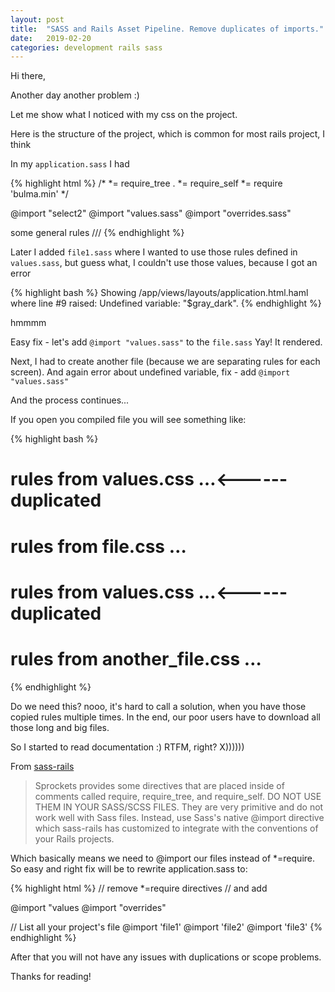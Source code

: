 ```yaml
---
layout: post
title:  "SASS and Rails Asset Pipeline. Remove duplicates of imports."
date:   2019-02-20 
categories: development rails sass
---
```

Hi there,

Another day another problem :)

Let me show what I noticed with my css on the project.

Here is the structure of the project, which is common for most rails project, I think

In my `application.sass` I had

{% highlight html %}
/* *= require_tree .
*= require_self
*= require 'bulma.min'
*/

@import "select2"
@import "values.sass"
@import "overrides.sass"

some general rules
///
{% endhighlight %}

Later I added `file1.sass` where I wanted to use those rules defined in `values.sass`, but guess what, I couldn't use those values, because I got an error

{% highlight bash %}
Showing /app/views/layouts/application.html.haml where line #9 raised:
Undefined variable: "$gray_dark".
{% endhighlight %}

hmmmm

Easy fix - let's add `@import "values.sass"` to the `file.sass`
Yay! It rendered.

Next, I had to create another file (because we are separating rules for each screen).
And again error about undefined variable, fix - add `@import "values.sass"`

And the process continues...

If you open you compiled file you will see something like:

{% highlight bash %}
# rules from values.css …<------ duplicated
# rules from file.css …
# rules from values.css …<------ duplicated
# rules from another_file.css …
{% endhighlight %}

Do we need this? nooo, it's hard to call a solution, when you have those copied rules multiple times. In the end, our poor users have to download all those long and big files.

So I started to read documentation :) RTFM, right? X))))))

From [sass-rails](https://github.com/rails/sass-rails#important-note)

> Sprockets provides some directives that are placed inside of comments called require, require_tree, and require_self. DO NOT USE THEM IN YOUR SASS/SCSS FILES. They are very primitive and do not work well with Sass files. Instead, use Sass's native @import directive which sass-rails has customized to integrate with the conventions of your Rails projects.

Which basically means we need to @import our files instead of *=require. So easy and right fix will be to rewrite application.sass to:

{% highlight html %}
// remove *=require directives
// and add

@import "values
@import "overrides"

// List all your project's file
@import 'file1'
@import 'file2'
@import 'file3'
{% endhighlight %}

After that you will not have any issues with duplications or scope problems. 

Thanks for reading!
